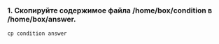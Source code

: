 ### 1. Скопируйте содержимое файла /home/box/condition в /home/box/answer.
```git
cp condition answer
```
